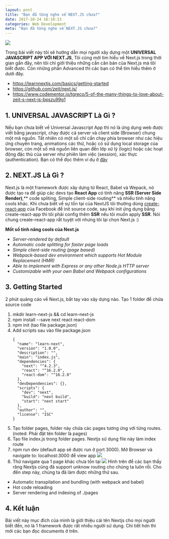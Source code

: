 ```yaml
---
layout: post
title: "Bạn đã từng nghe về NEXT.JS chưa?"
date: 2017-10-24 16:10:13
categories: Web Development
meta: "Bạn đã từng nghe về NEXT.JS chưa?"
---
```


![](https://viblo.asia/uploads/27a230f9-de61-4674-873e-58732a4e6639.png)

Trong bài viết này tôi sẽ hướng dẫn mọi người  xây dựng một **UNIVERSAL JAVASCRIPT APP VỚI NEXT.JS**, Tôi cũng mới tìm hiểu về Next.js trong thời gian gần đây, nên tôi chỉ giới thiệu những cần căn bản của Next.js mà tôi biết được. Còn những phần Advanced thì các bạn có thể tìm hiểu thêm ở dưới đây.
* https://learnnextjs.com/basics/getting-started
* https://github.com/zeit/next.js/
* https://www.codementor.io/tgreco/5-of-the-many-things-to-love-about-zeit-s-next-js-bpszu99g1
## 1. UNIVERSAL JAVASCRIPT Là Gì ?
Nếu bạn chưa biết về Universal Javascript App thì nó là ứng dụng web được viết bằng javascript, chạy được cả server và client side (Browser) chung một mã nguồn. Tất nhiên có một số chỉ cần chạy phía browser như các hiệu ứng chuyển trang, animations các thứ, hoặc có sử dụng local storage của browser, còn một số mã nguồn liên quan đến lớp xử lý (logic) hoặc các hoạt động đặc thù của server như phiên làm việc (session), xác thực (authentication). Bạn có thể đọc thêm ví dụ ở [đây](https://scotch.io/tutorials/react-on-the-server-for-beginners-build-a-universal-react-and-node-app)  

## 2. NEXT.JS Là Gì ?
Next.js là một framework  được xây dựng từ React, Babel và Wepack, nó được tạo ra để giúp các devs tạo **React App** có tính năng **SSR (Server Side Render)**,** code spliting, Simple client-side routing** và nhiều tính năng cools khác. Khi chưa biết về sự tồn tại của NextJS tôi thường dùng [create-react-app](https://github.com/facebook/create-react-app) của Facebook để init source code,  sau khi init ứng dụng bằng create-react-app thì tôi phải config thêm **SSR** nếu tôi muốn apply **SSR**. Nói chung create-react-app rất tuyệt vời nhưng tôi lại chọn Next.js :)

**Mốt số tính năng cools của Next.js**
* *Server-rendered by default*
* *Automatic code splitting for faster page loads*
* *Simple client-side routing (page based)*
* *Webpack-based dev environment which supports Hot Module Replacement (HMR)*
* *Able to implement with Express or any other Node.js HTTP server*
* *Customizable with your own Babel and Webpack configurations*
## 3. Getting Started
2 phút quảng cáo về Next.js, bắt tay vào xây dựng nào. Tạo 1 folder để chứa source code
1. mkdir learn-next-js && cd learn-next-js
2. npm install --save next react react-dom
3. npm init (tao file package.json)
4. Add scripts sau vào file package.json
    ```
    {
      "name": "learn-next",
      "version": "1.0.0",
      "description": "",
      "main": "index.js",
      "dependencies": {
        "next": "^4.2.3",
        "react": "^16.2.0",
        "react-dom": "^16.2.0"
      },
      "devDependencies": {},
      "scripts": {
        "dev": "next",
        "build": "next build",
        "start": "next start"
      },
      "author": "",
      "license": "ISC"
    }
    ```
 5. Tạo folder pages, folder này chứa các pages tương ứng với từng routes. (noted: Phải đặt tên folder là pages)
 6. Tạo file index.js trong folder pages. Nextjs sử dụng file này làm index route
 7. npm run dev (default app sẽ được run ở port 3000). Mở Browser và navigate to: localhost:3000 để view app
     ![](https://viblo.asia/uploads/694191ca-6451-47d4-a9e1-c11a298c73a0.png)
 8. Thử navigate qua 1 page khác chưa tồn tại
     ![](https://viblo.asia/uploads/a3c2abe3-0aea-4a40-b149-699000b96b63.png)
 Hình trên để các bạn thấy răng Nextjs cũng đã support unknow routing cho chúng ta luôn rồi. Cho đến step này, chúng ta đã làm được những thứ sau.
* Automatic transpilation and bundling (with webpack and babel)
* Hot code reloading
* Server rendering and indexing of ./pages
## 4. Kết luận
Bài viết này mục đích của mình là giới thiệu cái tên Nextjs cho mọi người biết đến, nó là 1 framework được rất nhiều người sử dụng. Chi tiết hơn thì mời các bạn đọc documents ở trên.
